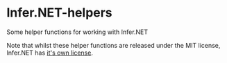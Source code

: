 # Infer.NET-helpers
Some helper functions for working with Infer.NET

Note that whilst these helper functions are released under the MIT license, Infer.NET has [it's own license](InferNetLicense.docx).

